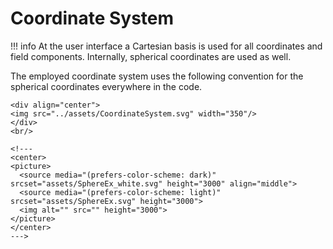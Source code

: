 
# Coordinate System

!!! info
    At the user interface a Cartesian basis is used for all coordinates and field components. Internally, spherical coordinates are used as well.

The employed coordinate system uses the following convention for the spherical coordinates everywhere in the code.

```@raw html
<div align="center">
<img src="../assets/CoordinateSystem.svg" width="350"/>
</div>
<br/>
```

```@raw html
<!---
<center>
<picture>
  <source media="(prefers-color-scheme: dark)" srcset="assets/SphereEx_white.svg" height="3000" align="middle">
  <source media="(prefers-color-scheme: light)" srcset="assets/SphereEx.svg" height="3000">
  <img alt="" src="" height="3000">
</picture>
</center>
--->
```
